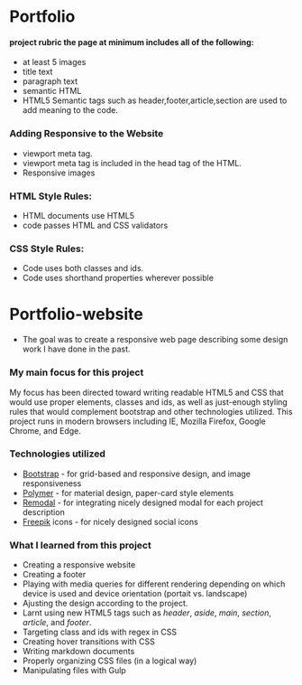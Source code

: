 # Portfolio
#### project rubric the page at minimum includes all of the following:
* at least 5 images
* title text
* paragraph text
* semantic HTML
* HTML5 Semantic tags such as header,footer,article,section are used to add meaning to the code.
### Adding Responsive to the Website
* viewport meta tag.
* viewport meta tag is included in the head tag of the HTML.
* Responsive images
### HTML Style Rules:
* HTML documents use HTML5 <!doctype html>
* code passes HTML and CSS validators
### CSS Style Rules:
* Code uses both classes and ids.
* Code uses shorthand properties wherever possible
# Portfolio-website
* The goal was to create a responsive web page describing some design work I have done in the past.

### My main focus for this project
My focus has been directed toward writing readable HTML5 and CSS that would use proper elements, classes and ids, as well as just-enough styling rules that would complement bootstrap and other technologies utilized. This project runs in modern browsers including IE, Mozilla Firefox, Google Chrome, and Edge.

### Technologies utilized
* [Bootstrap](https://getbootstrap.com/) - for grid-based and responsive design, and image responsiveness
* [Polymer](https://www.polymer-project.org/1.0/) - for material design, paper-card style elements
* [Remodal](http://vodkabears.github.io/remodal/) - for integrating nicely designed modal for each project description
* [Freepik](http://www.flaticon.com/authors/freepik) icons - for nicely designed social icons

### What I learned from this project
* Creating a responsive website
* Creating a  footer
* Playing with media queries for different rendering depending on which device is used and device orientation (portait vs. landscape)
* Ajusting the design according to the project.
* Larnt using new HTML5 tags such as *header*, *aside*, *main*, *section*, *article*, and *footer*.
* Targeting class and ids with regex in CSS
* Creating hover transitions with CSS
* Writing markdown documents
* Properly organizing CSS files (in a logical way)
* Manipulating files with Gulp
